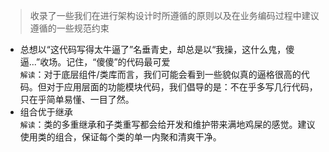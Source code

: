 > 收录了一些我们在进行架构设计时所遵循的原则以及在业务编码过程中建议遵循的一些规范约束  

- 总想以“这代码写得太牛逼了”名垂青史，却总是以“我操，这什么鬼，傻逼...”收场。记住，“傻傻”的代码最可爱   
    `解读`：对于底层组件/类库而言，我们可能会看到一些貌似真的逼格很高的代码。但对于应用层面的功能模块代码，我们倡导的是：不在乎多写几行代码，只在乎简单易懂、一目了然。
- 组合优于继承  
   `解读`：类的多重继承和子类重写都会给开发和维护带来满地鸡屎的感觉。建议使用类的组合，保证每个类的单一内聚和清爽干净。